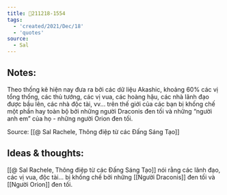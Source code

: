 ```yaml
---
title: 💬211218-1554
tags:
  - 'created/2021/Dec/18'
  - 'quotes'
source:
  - Sal
---
```


## Notes:
Theo thống kê hiện nay đưa ra bởi các dữ liệu Akashic, khoảng 60% các vị tổng thống, các thủ tướng, các vị vua, các hoàng hậu, các nhà lãnh đạo được bầu lên, các nhà độc tài, vv... trên thế giới của các bạn bị khống chế một phần hay toàn bộ bởi những người Draconis đen tối và những “người anh em” của họ - những người Orion đen tối.

Source: [[@ Sal Rachele, Thông điệp từ các Đấng Sáng Tạo]]

## Ideas & thoughts:
[[@ Sal Rachele, Thông điệp từ các Đấng Sáng Tạo]] nói rằng các lãnh đạo, các vị vua, độc tài... bị khống chế bởi những [[Người Draconis]] đen tối và [[Người Orion]] đen tối.